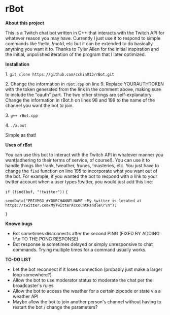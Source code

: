 # rBot

**About this project**
<p>
This is a Twitch chat bot written in C++ that interacts with the Twitch API for whatever reason you may have. Currently I just use it to respond to simple commands like !hello, !motd, etc but it can be extended to do basically anything you want it to. Thanks to Tyler Allen for the initial inspiration and the initial, unpolished iteration of the program that I later optimized.
</p>

**Installation**
<p>
1. <code>git clone https://github.com/cchin013/rBot.git</code>
<p>
2. Change the information in <code>rBot.cpp</code> on line 9. Replace YOURAUTHTOKEN with the token generated from the link in the comment above, making sure to include the "oauth" part. The two other strings are self-explanatory. Change the information in rBot.h on lines 98 and 199 to the name of the channel you want the bot to join.
<p>
3. <code>g++ rBot.cpp</code>
<p>
4. <code>./a.out</code>
<p>
Simple as that!

**Uses of rBot**
<p>
You can use this bot to interact with the Twitch API in whatever manner you want(adhering to their terms of service, of course!). You can use it to handle things like !rank, !weather, !runes, !masteries, etc. You just have to change the <code>find</code> function on line 195 to incorporate what you want out of the bot. 
For example, if you wanted the bot to respond with a link to your twitter account when a user types !twitter, you would just add this line:

`if (find(buf, "!twitter"))`
  `{`
  
  `sendData("PRIVMSG #YOURCHANNELNAME :My twitter is located at https://twitter.com/MyTwitterAccountHandle\r\n");`
  
  `}`
  
  **Known bugs**
  * Bot sometimes disconnects after the second PING (FIXED BY ADDING \r\n TO THE PONG RESPONSE) 
  * Bot response is sometimes delayed or simply unresponsive to chat commands. Trying multiple times for a command usually works.
 
 
  **TO-DO LIST**
  * Let the bot reconnect if it loses connection (probably just make a larger loop somewhere?)
  * Allow the bot to use moderator status to moderate the chat per the broadcaster's rules
  * Allow the bot to access the weather for a certain zipcode or state via a weather API
  * Maybe allow the bot to join another person's channel without having to restart the bot / change the parameters?
 
  
